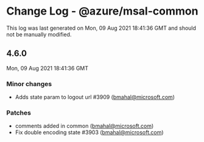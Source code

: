 # Change Log - @azure/msal-common

This log was last generated on Mon, 09 Aug 2021 18:41:36 GMT and should not be manually modified.

<!-- Start content -->

## 4.6.0

Mon, 09 Aug 2021 18:41:36 GMT

### Minor changes

- Adds state param to logout url #3909 (bmahal@microsoft.com)

### Patches

- comments added in common (bmahal@microsoft.com)
- Fix double encoding state #3903 (bmahal@microsoft.com)
